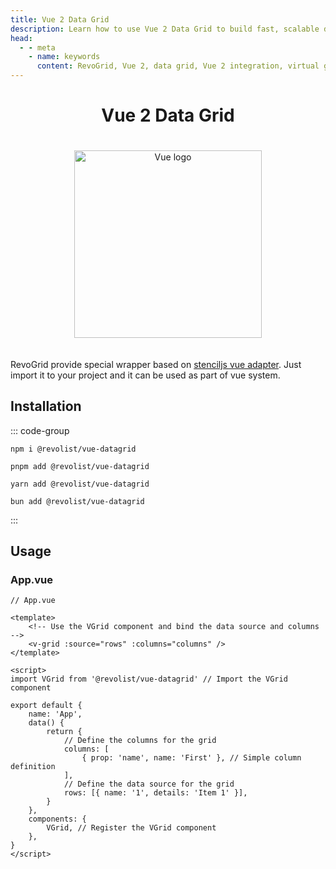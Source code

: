 ```yaml
---
title: Vue 2 Data Grid
description: Learn how to use Vue 2 Data Grid to build fast, scalable data applications with support for virtual rows and columns.
head:
  - - meta
    - name: keywords
      content: RevoGrid, Vue 2, data grid, Vue 2 integration, virtual grid, virtual rows, virtual columns, reactive data grid, Vue data grid, Vue 2 grid example, grid performance, large data sets, customizable grid
---
```



<div style="text-align: center">


# Vue 2 Data Grid

<img src="/vuejs.svg" alt="Vue logo" width="300" height="300" style="margin: 20px auto;" />

</div>

RevoGrid provide special wrapper based on [stenciljs vue adapter](https://www.npmjs.com/package/@revolist/vue-datagrid). Just import it to your project and it can be used as part of vue system.

## Installation

::: code-group

```npm
npm i @revolist/vue-datagrid

```

```pnpm
pnpm add @revolist/vue-datagrid
```

```yarn
yarn add @revolist/vue-datagrid
```

```bun
bun add @revolist/vue-datagrid
```

:::

## Usage

### App.vue

```vue
// App.vue

<template>
    <!-- Use the VGrid component and bind the data source and columns -->
    <v-grid :source="rows" :columns="columns" />
</template>

<script>
import VGrid from '@revolist/vue-datagrid' // Import the VGrid component

export default {
    name: 'App',
    data() {
        return {
            // Define the columns for the grid
            columns: [
                { prop: 'name', name: 'First' }, // Simple column definition
            ],
            // Define the data source for the grid
            rows: [{ name: '1', details: 'Item 1' }],
        }
    },
    components: {
        VGrid, // Register the VGrid component
    },
}
</script>
```

<!--@include: ../../demo/vue/vue2-datagrid.md-->
